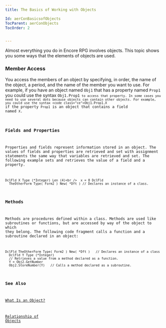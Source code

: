 ```yaml
---
title: The Basics of Working with Objects

Id: aerConBasicsofObjects
TocParent: aerConObjects
TocOrder: 2


---
```


Almost everything you do in Encore RPG involves objects. This topic shows you some ways that the elements of objects are used. 

### Member Access
You access the members of an object by specifying, in order, the name of the object, a period, and the name of the member you want to use. For example, if you have an object named ```Obj1``` that has a property named ```Prop1``` you could use the syntax <code class="ce">Obj1.Prop1``` to access that property. In some cases you need to use several dots because objects can contain other objects. For example, you could use the syntax <code class="ce">Obj1.Prop1.X``` if the property ```Prop1``` is an object that contains a field named ```X```. 

### Fields and Properties
Properties and fields represent information stored in an object. The values of fields and properties are retrieved and set with assignment statements the same way that variables are retrieved and set. The following example sets and retrieves the value of a field and a property. 

```
DclFld X Type (*Integer) Len (4)<br />  x = 8 DclFld
  TheOtherForm Type( Form2 ) New( *Dft ) // Declares an instance of a class.
```

### Methods
Methods are procedures defined within a class. Methods are used like subroutines or functions, but are accessed by way of the object to which they belong. The following code fragment calls a function and a subroutine declared in an object: 

```
DclFld TheOtherForm Type( Form2 ) New( *Dft )   // Declares an instance of a class
  DclFld Y Type (*Integer)
  // Retrieves a value from a method declared as a function.
  Y = Obj2.GetNumber   
  Obj2.StoreNumber(Y)   // Calls a method declared as a subroutine.
```

### See Also
[What Is an Object?](ecrConWhatisanObject.html)

[Relationship of Objects](ecrConRelationofObjects.html) 
